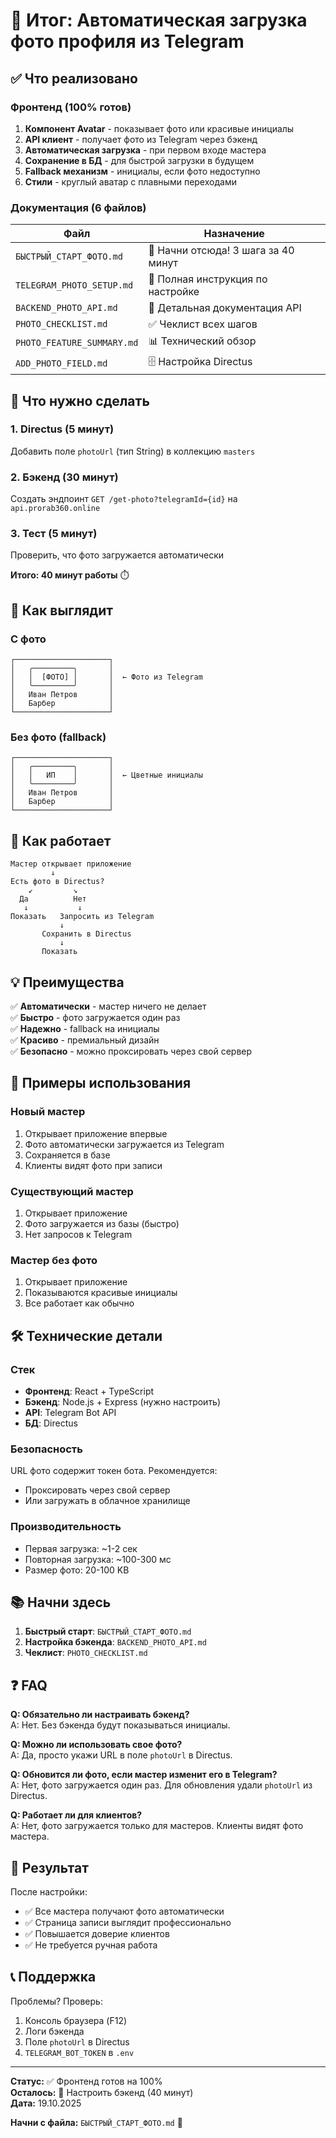 # 📸 Итог: Автоматическая загрузка фото профиля из Telegram

## ✅ Что реализовано

### Фронтенд (100% готов)

1. **Компонент Avatar** - показывает фото или красивые инициалы
2. **API клиент** - получает фото из Telegram через бэкенд
3. **Автоматическая загрузка** - при первом входе мастера
4. **Сохранение в БД** - для быстрой загрузки в будущем
5. **Fallback механизм** - инициалы, если фото недоступно
6. **Стили** - круглый аватар с плавными переходами

### Документация (6 файлов)

| Файл | Назначение |
|------|------------|
| `БЫСТРЫЙ_СТАРТ_ФОТО.md` | 🚀 Начни отсюда! 3 шага за 40 минут |
| `TELEGRAM_PHOTO_SETUP.md` | 📖 Полная инструкция по настройке |
| `BACKEND_PHOTO_API.md` | 🔧 Детальная документация API |
| `PHOTO_CHECKLIST.md` | ✅ Чеклист всех шагов |
| `PHOTO_FEATURE_SUMMARY.md` | 📊 Технический обзор |
| `ADD_PHOTO_FIELD.md` | 🗄️ Настройка Directus |

## 🎯 Что нужно сделать

### 1. Directus (5 минут)
Добавить поле `photoUrl` (тип String) в коллекцию `masters`

### 2. Бэкенд (30 минут)
Создать эндпоинт `GET /get-photo?telegramId={id}` на `api.prorab360.online`

### 3. Тест (5 минут)
Проверить, что фото загружается автоматически

**Итого: 40 минут работы** ⏱️

## 🎨 Как выглядит

### С фото
```
┌─────────────────────┐
│   ╭─────────╮       │
│   │  [ФОТО] │       │  ← Фото из Telegram
│   ╰─────────╯       │
│   Иван Петров       │
│   Барбер            │
└─────────────────────┘
```

### Без фото (fallback)
```
┌─────────────────────┐
│   ╭─────────╮       │
│   │   ИП    │       │  ← Цветные инициалы
│   ╰─────────╯       │
│   Иван Петров       │
│   Барбер            │
└─────────────────────┘
```

## 🔄 Как работает

```
Мастер открывает приложение
         ↓
Есть фото в Directus?
    ↙         ↘
  Да          Нет
   ↓           ↓
Показать   Запросить из Telegram
           ↓
       Сохранить в Directus
           ↓
       Показать
```

## 💡 Преимущества

✅ **Автоматически** - мастер ничего не делает  
✅ **Быстро** - фото загружается один раз  
✅ **Надежно** - fallback на инициалы  
✅ **Красиво** - премиальный дизайн  
✅ **Безопасно** - можно проксировать через свой сервер  

## 📱 Примеры использования

### Новый мастер
1. Открывает приложение впервые
2. Фото автоматически загружается из Telegram
3. Сохраняется в базе
4. Клиенты видят фото при записи

### Существующий мастер
1. Открывает приложение
2. Фото загружается из базы (быстро)
3. Нет запросов к Telegram

### Мастер без фото
1. Открывает приложение
2. Показываются красивые инициалы
3. Все работает как обычно

## 🛠️ Технические детали

### Стек
- **Фронтенд**: React + TypeScript
- **Бэкенд**: Node.js + Express (нужно настроить)
- **API**: Telegram Bot API
- **БД**: Directus

### Безопасность
URL фото содержит токен бота. Рекомендуется:
- Проксировать через свой сервер
- Или загружать в облачное хранилище

### Производительность
- Первая загрузка: ~1-2 сек
- Повторная загрузка: ~100-300 мс
- Размер фото: 20-100 KB

## 📚 Начни здесь

1. **Быстрый старт**: `БЫСТРЫЙ_СТАРТ_ФОТО.md`
2. **Настройка бэкенда**: `BACKEND_PHOTO_API.md`
3. **Чеклист**: `PHOTO_CHECKLIST.md`

## ❓ FAQ

**Q: Обязательно ли настраивать бэкенд?**  
A: Нет. Без бэкенда будут показываться инициалы.

**Q: Можно ли использовать свое фото?**  
A: Да, просто укажи URL в поле `photoUrl` в Directus.

**Q: Обновится ли фото, если мастер изменит его в Telegram?**  
A: Нет, фото загружается один раз. Для обновления удали `photoUrl` из Directus.

**Q: Работает ли для клиентов?**  
A: Нет, фото загружается только для мастеров. Клиенты видят фото мастера.

## 🎉 Результат

После настройки:
- ✅ Все мастера получают фото автоматически
- ✅ Страница записи выглядит профессионально
- ✅ Повышается доверие клиентов
- ✅ Не требуется ручная работа

## 📞 Поддержка

Проблемы? Проверь:
1. Консоль браузера (F12)
2. Логи бэкенда
3. Поле `photoUrl` в Directus
4. `TELEGRAM_BOT_TOKEN` в `.env`

---

**Статус:** ✅ Фронтенд готов на 100%  
**Осталось:** 🔧 Настроить бэкенд (40 минут)  
**Дата:** 19.10.2025  

**Начни с файла:** `БЫСТРЫЙ_СТАРТ_ФОТО.md` 🚀

